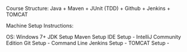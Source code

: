 Course Structure:
Java + Maven + JUnit (TDD) + Github + Jenkins + TOMCAT

Machine Setup Instructions:

OS: Windows 7+
JDK Setup
Maven Setup
IDE Setup - IntelliJ Community Edition
Git Setup - Command Line
Jenkins Setup - 
TOMCAT Setup - 















